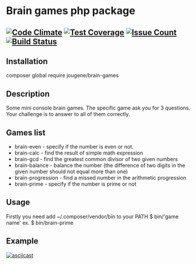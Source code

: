 # Brain games php package
[![Code Climate](https://codeclimate.com/github/jougene/project-lvl1-s136/badges/gpa.svg)](https://codeclimate.com/github/jougene/project-lvl1-s136)
[![Test Coverage](https://codeclimate.com/github/jougene/project-lvl1-s136/badges/coverage.svg)](https://codeclimate.com/github/jougene/project-lvl1-s136/coverage)
[![Issue Count](https://codeclimate.com/github/jougene/project-lvl1-s136/badges/issue_count.svg)](https://codeclimate.com/github/jougene/project-lvl1-s136)
[![Build Status](https://travis-ci.org/jougene/project-lvl1-s136.svg?branch=master)](https://travis-ci.org/jougene/project-lvl1-s136)
---

## Installation
composer global require jougene/brain-games

## Description
Some mini console brain games.
The specific game ask you for 3 questions.
Your challenge is to answer to all of them correctly.

## Games list
- brain-even - specify if the number is even or not.
- brain-calc - find the result of simple math expression
- brain-gcd - find the greatest common divisor of two given numbers
- brain-balance - balance the number (the difference of two digits in the given number should not equal more than one)
- brain-progression - find a missed number in the arithmetic progression
- brain-prime - specify if the number is prime or not

## Usage
Firstly you need add ~/.composer/vendor/bin to your PATH
$ bin/'game name'
ex.
$ bin/brain-prime

## Example
[![asciicast](https://asciinema.org/a/129073.png)](https://asciinema.org/a/129073)


